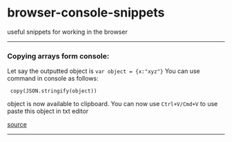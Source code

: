 # browser-console-snippets
useful snippets for working in the browser

-----------------

### Copying arrays form console: 

Let say the outputted object is `var object = {x:"xyz"}` You can use command in console as follows: 
```
 copy(JSON.stringify(object))
```
object is now available to clipboard. You can now use `Ctrl+V/Cmd+V` to use paste this object in txt editor 

[source](http://stackoverflow.com/a/41032640)


-----------------
